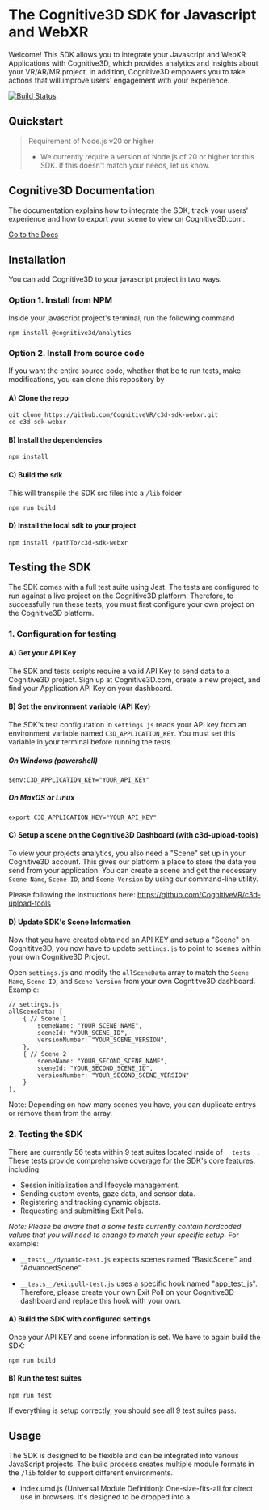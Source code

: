 # The Cognitive3D SDK for Javascript and WebXR

Welcome!  This SDK allows you to integrate your Javascript and WebXR Applications with Cognitive3D, which provides analytics and insights about your VR/AR/MR project.  In addition, Cognitive3D empowers you to take actions that will improve users' engagement with your experience.

[![Build Status](https://travis-ci.org/CognitiveVR/cvr-sdk-js.svg?branch=master)](https://travis-ci.org/CognitiveVR/cvr-sdk-js)

## Quickstart

> Requirement of Node.js v20 or higher
>
> * We currently require a version of Node.js of 20 or higher for this SDK. If this doesn't match your needs, let us know.

## Cognitive3D Documentation

The documentation explains how to integrate the SDK, track your users' experience and how to export your scene to view on Cognitive3D.com.

[Go to the Docs](http://docs.cognitive3d.com/webxr/get-started/)

## Installation 
You can add Cognitive3D to your javascript project in two ways. 
### Option 1. Install from NPM
Inside your javascript project's terminal, run the following command 
```
npm install @cognitive3d/analytics
```
### Option 2. Install from source code
If you want the entire source code, whether that be to run tests, make modifications, you can clone this repository by
#### A) Clone the repo
```
git clone https://github.com/CognitiveVR/c3d-sdk-webxr.git
cd c3d-sdk-webxr
```
#### B) Install the dependencies
```
npm install
```
#### C) Build the sdk
This will transpile the SDK src files into a `/lib` folder
```
npm run build
```
#### D) Install the local sdk to your project 
```
npm install /pathTo/c3d-sdk-webxr
```
## Testing the SDK 
The SDK comes with a full test suite using Jest. The tests are configured to run against a live project on the Cognitive3D platform. Therefore, to successfully run these tests, you must first configure your own project on the Cognitive3D platform.

### 1. Configuration for testing 
#### A) Get your API Key
The SDK and tests scripts require a valid API Key to send data to a Cognitive3D project. Sign up at Cognitive3D.com, create a new project, and find your Application API Key on your dashboard.
#### B) Set the environment variable (API Key) 
The SDK's test configuration in `settings.js` reads your API key from an environment variable named `C3D_APPLICATION_KEY`. You must set this variable in your terminal before running the tests. 
##### On Windows (powershell) 
```
$env:C3D_APPLICATION_KEY="YOUR_API_KEY"
```
##### On MaxOS or Linux
```
export C3D_APPLICATION_KEY="YOUR_API_KEY"
```
#### C) Setup a scene on the Cognitive3D Dashboard (with c3d-upload-tools) 
To view your projects analytics, you also need a "Scene" set up in your Cognitive3D account. This gives our platform a place to store the data you send from your application. You can create a scene and get the necessary `Scene Name`, `Scene ID`, and `Scene Version` by using our command-line utility.

Please following the instructions here: https://github.com/CognitiveVR/c3d-upload-tools

#### D) Update SDK's Scene Information 
Now that you have created obtained an API KEY and setup a "Scene" on Cognititve3D, you now have to update `settings.js` to point to scenes within your own Cognitive3D Project. 

Open `settings.js` and modify the `allSceneData` array to match the `Scene Name`, `Scene ID`, and `Scene Version` from your own Cogntitve3D dashboard. Example: 
```
// settings.js
allSceneData: [
    { // Scene 1 
        sceneName: "YOUR_SCENE_NAME", 
        sceneId: "YOUR_SCENE_ID", 
        versionNumber: "YOUR_SCENE_VERSION",
    },
    { // Scene 2 
        sceneName: "YOUR_SECOND_SCENE_NAME",
        sceneId: "YOUR_SECOND_SCENE_ID",
        versionNumber: "YOUR_SECOND_SCENE_VERSION"
    }
],
```
Note: Depending on how many scenes you have, you can duplicate entrys or remove them from the array.

### 2. Testing the SDK 
There are currently 56 tests within 9 test suites located inside of `__tests__`. These tests provide comprehensive coverage for the SDK's core features, including:

- Session initialization and lifecycle management.
- Sending custom events, gaze data, and sensor data.
- Registering and tracking dynamic objects.
- Requesting and submitting Exit Polls.

*Note: Please be aware that a some tests currently contain hardcoded values that you will need to change to match your specific setup.* For example:

- `__tests__/dynamic-test.js` expects scenes named "BasicScene" and "AdvancedScene".

- `__tests__/exitpoll-test.js` uses a specific hook named "app_test_js". Therefore, please create your own Exit Poll on your Cognitive3D dashboard and replace this hook with your own. 

#### A) Build the SDK with configured settings 
Once your API KEY and scene information is set. We have to again build the SDK: 
```
npm run build
```
#### B) Run the test suites  
```
npm run test
```
If everything is setup correctly, you should see all 9 test suites pass. 

## Usage

The SDK is designed to be flexible and can be integrated into various JavaScript projects. The build process creates multiple module formats in the `/lib` folder to support different environments.
- index.umd.js (Universal Module Definition): One-size-fits-all for direct use in browsers. It's designed to be dropped into a <script> tag on a webpage. 
- index.esm.js (ES Module): The modern module standard for JavaScript. It's used by default in most web bundlers and modern Node.js.
- index.cjs.js (CommonJS): The module format for older Node.js environments.

### Playcanvas integration 
You can upload the built `/lib/index.umd.js` to a PlayCanvas project. 

### ThreeJS Integration 
Inside your ThreeJS project, run  `npm install @cognitive3d/analytics` or if you have the sdk locally: `npm install /pathTo/c3d-sdk-webxr`  

## Examples Projects
For more detailed examples and complete project integrations, please see our sample applications repository at: https://github.com/CognitiveVR/c3d-webxr-sample-apps 
